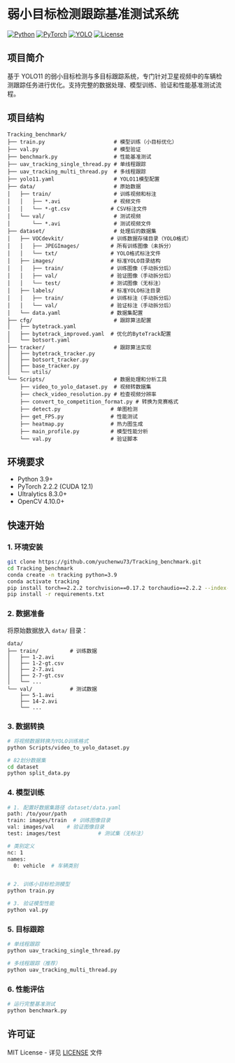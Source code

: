 # 弱小目标检测跟踪基准测试系统

[![Python](https://img.shields.io/badge/Python-3.9+-blue.svg)](https://python.org)
[![PyTorch](https://img.shields.io/badge/PyTorch-2.2.2-red.svg)](https://pytorch.org)
[![YOLO](https://img.shields.io/badge/YOLO-v11-green.svg)](https://github.com/ultralytics/ultralytics)
[![License](https://img.shields.io/badge/License-MIT-yellow.svg)](LICENSE)

## 项目简介

基于 YOLO11 的弱小目标检测与多目标跟踪系统，专门针对卫星视频中的车辆检测跟踪任务进行优化。支持完整的数据处理、模型训练、验证和性能基准测试流程。


## 项目结构

```
Tracking_benchmark/
├── train.py                      # 模型训练（小目标优化）
├── val.py                        # 模型验证
├── benchmark.py                  # 性能基准测试
├── uav_tracking_single_thread.py # 单线程跟踪
├── uav_tracking_multi_thread.py  # 多线程跟踪
├── yolo11.yaml                   # YOLO11模型配置
├── data/                         # 原始数据
│   ├── train/                    # 训练视频和标注
│   │   ├── *.avi                 # 视频文件
│   │   └── *-gt.csv             # CSV标注文件
│   └── val/                      # 测试视频
│       └── *.avi                 # 测试视频文件
├── dataset/                      # 处理后的数据集
│   ├── VOCdevkit/               # 训练数据存储目录（YOLO格式）
│   │   ├── JPEGImages/          # 所有训练图像（未拆分）
│   │   └── txt/                 # YOLO格式标注文件
│   ├── images/                  # 标准YOLO目录结构
│   │   ├── train/               # 训练图像（手动拆分后）
│   │   ├── val/                 # 验证图像（手动拆分后）
│   │   └── test/                # 测试图像（无标注）
│   ├── labels/                  # 标准YOLO标注目录
│   │   ├── train/               # 训练标注（手动拆分后）
│   │   └── val/                 # 验证标注（手动拆分后）
│   └── data.yaml                # 数据集配置
├── cfg/                          # 跟踪算法配置
│   ├── bytetrack.yaml
│   ├── bytetrack_improved.yaml  # 优化的ByteTrack配置
│   └── botsort.yaml
├── tracker/                      # 跟踪算法实现
│   ├── bytetrack_tracker.py
│   ├── botsort_tracker.py
│   ├── base_tracker.py
│   └── utils/
└── Scripts/                      # 数据处理和分析工具
    ├── video_to_yolo_dataset.py  # 视频转数据集
    ├── check_video_resolution.py # 检查视频分辨率
    ├── convert_to_competition_format.py # 转换为竞赛格式
    ├── detect.py                # 单图检测
    ├── get_FPS.py               # 性能测试
    ├── heatmap.py               # 热力图生成
    ├── main_profile.py          # 模型性能分析
    └── val.py                   # 验证脚本
```

## 环境要求

- Python 3.9+
- PyTorch 2.2.2 (CUDA 12.1)
- Ultralytics 8.3.0+
- OpenCV 4.10.0+

## 快速开始

### 1. 环境安装
```bash
git clone https://github.com/yuchenwu73/Tracking_benchmark.git
cd Tracking_benchmark
conda create -n tracking python=3.9
conda activate tracking
pip install torch==2.2.2 torchvision==0.17.2 torchaudio==2.2.2 --index-url https://download.pytorch.org/whl/cu121
pip install -r requirements.txt
```

### 2. 数据准备
将原始数据放入 `data/` 目录：
```
data/
├── train/          # 训练数据
│   ├── 1-2.avi
│   ├── 1-2-gt.csv
│   ├── 2-7.avi
│   ├── 2-7-gt.csv
│   └── ...
└── val/            # 测试数据
    ├── 5-1.avi
    ├── 14-2.avi
    └── ...
```

### 3. 数据转换
```bash
# 将视频数据转换为YOLO训练格式
python Scripts/video_to_yolo_dataset.py

# 82划分数据集
cd dataset
python split_data.py
```

### 4. 模型训练

```bash
# 1. 配置好数据集路径 dataset/data.yaml
path: /to/your/path
train: images/train  # 训练图像目录
val: images/val    # 验证图像目录
test: images/test            # 测试集（无标注）

# 类别定义
nc: 1
names:
  0: vehicle  # 车辆类别


# 2. 训练小目标检测模型
python train.py

# 3. 验证模型性能
python val.py
```

### 5. 目标跟踪
```bash
# 单线程跟踪
python uav_tracking_single_thread.py

# 多线程跟踪（推荐）
python uav_tracking_multi_thread.py
```

### 6. 性能评估
```bash
# 运行完整基准测试
python benchmark.py
```


## 许可证

MIT License - 详见 [LICENSE](LICENSE) 文件


